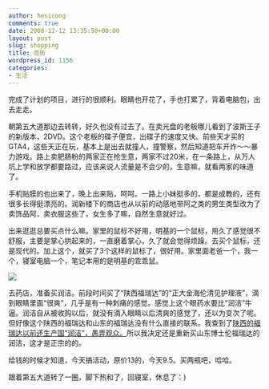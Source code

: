 ```yaml
---
author: hesicong
comments: true
date: 2008-12-12 13:35:50+00:00
layout: post
slug: shopping
title: 逛街
wordpress_id: 1156
categories:
- 生活
---
```


完成了计划的项目，进行的很顺利。眼睛也开花了，手也打累了，背着电脑包，出去走走。

朝第五大道那边去转转，好久也没有过去了。在卖光盘的老板哪儿看到了波斯王子的新版本，2DVD。这个老板的碟子便宜，出碟子的速度又快。前些天才买的GTA4，这些天正在玩，基本上是出去就撞人，撞警察，然后知道把车开炸～～暴力游戏。路上卖肥肠粉的两家正在抢生意，两家不过20米，在一条路上，从万人坑上学和放学都要路过，应该来说人流量是不会少的，生意嘛，就看两家的味道了。

手机贴膜的也出来了，晚上出来贴，呵呵。一路上小妹挺多的，都是成教的，还有很多长得挺漂亮的。润新楼下的商店也从以前的动感地带阿之类的男生类型改为了卖饰品阿，卖衣服这些了，女生多了嘛，自然生意就好过。

出来逛逛总要买点什么嘛。家里的鼠标不好用，明基的一个鼠标，用久了感觉很不舒服，主要是掌心拱起来的，一直磨着掌心，久了就会觉得烦躁。去买个鼠标，还是现代的。加上这个，就买了3个这样的鼠标了，很好用。家里面老爸一个，我一个，寝室电脑一个，笔记本用的是明基的乖乖鼠。

[![](http://img03.mall.taobaocdn.com/malli/product/i3/781/5d1/T1hMpcXlXFxkBXXXXX.jpg_310x310.jpg)](http://img03.mall.taobaocdn.com/malli/product/i3/781/5d1/T1hMpcXlXFxkBXXXXX.jpg_310x310.jpg)

去药店，准备买润洁。前段时间买了“陕西福瑞达”的“正大金海伦清见护理液”，滴到眼睛里面“很爽”，几乎是有一种刺痛的感觉。感觉上这个眼药水要比“润洁”牛逼。润洁自从被收购以后，就没有滴入眼睛以后清爽的感觉了，还以为变次了呢。但好像这个陕西的福瑞达和山东的福瑞达没有什么直接的联系。我查到了[陕西的福瑞达以前还生产国“润洁”，愚弄观众。](http://www.sn.xinhuanet.com/2005-05/24/content_4291123.htm)所以我决定还是重新买山东博士伦福瑞达的润洁，这才是正宗的的。

给钱的时候才知道，今天搞活动，原价13的，今天9.5。买两瓶吧，哈哈。

跟着第五大道转了一圈，脚下热和了，回寝室，休息了：)
